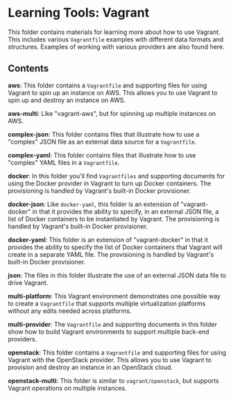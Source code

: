 # Learning Tools: Vagrant

This folder contains materials for learning more about how to use Vagrant. This includes various `Vagrantfile` examples with different data formats and structures. Examples of working with various providers are also found here.

## Contents

**aws**: This folder contains a `Vagrantfile` and supporting files for using Vagrant to spin up an instance on AWS. This allows you to use Vagrant to spin up and destroy an instance on AWS.

**aws-multi**: Like "vagrant-aws", but for spinning up multiple instances on AWS.

**complex-json**: This folder contains files that illustrate how to use a "complex" JSON file as an external data source for a `Vagrantfile`.

**complex-yaml**: This folder contains files that illustrate how to use "complex" YAML files in a `Vagrantfile`.

**docker**: In this folder you'll find `Vagrantfiles` and supporting documents for using the Docker provider in Vagrant to turn up Docker containers. The provisioning is handled by Vagrant's built-in Docker provisioner.

**docker-json**: Like `docker-yaml`, this folder is an extension of "vagrant-docker" in that it provides the ability to specify, in an external JSON file, a list of Docker containers to be instantiated by Vagrant. The provisioning is handled by Vagrant's built-in Docker provisioner.

**docker-yaml**: This folder is an extension of "vagrant-docker" in that it provides the ability to specify the list of Docker containers that Vagrant will create in a separate YAML file. The provisioning is handled by Vagrant's built-in Docker provisioner.

**json**: The files in this folder illustrate the use of an external JSON data file to drive Vagrant.

**multi-platform**: This Vagrant environment demonstrates one possible way to create a `Vagrantfile` that supports multiple virtualization platforms without any edits needed across platforms.

**multi-provider**: The `Vagrantfile` and supporting documents in this folder show how to build Vagrant environments to support multiple back-end providers.

**openstack**: This folder contains a `Vagrantfile` and supporting files for using Vagrant with the OpenStack provider. This allows you to use Vagrant to provision and destroy an instance in an OpenStack cloud.

**openstack-multi**: This folder is similar to `vagrant/openstack`, but supports Vagrant operations on multiple instances.
